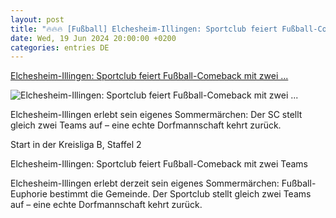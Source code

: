 ```yaml
---
layout: post
title: "🔥🔥🔥 [Fußball] Elchesheim-Illingen: Sportclub feiert Fußball-Comeback mit zwei ..."
date: Wed, 19 Jun 2024 20:00:00 +0200
categories: entries DE
---
```

[Elchesheim-Illingen: Sportclub feiert Fußball-Comeback mit zwei ...](https://bnn.de/mittelbaden/rastatt/elchesheim-illingen/elchesheim-illingen-sportclub-feiert-fussball-comeback-mit-zwei-teams)

![Elchesheim-Illingen: Sportclub feiert Fußball-Comeback mit zwei ...](https://static.bnn.de/mittelbaden/rastatt/elchesheim-illingen/20240614_181249.jpg-tq48hw/alternates/LANDSCAPE_13x7_BASE/20240614_181249.jpg?sharing=premium)

Elchesheim-Illingen erlebt sein eigenes Sommermärchen: Der SC stellt gleich zwei Teams auf – eine echte Dorfmannschaft kehrt zurück.

Start in der Kreisliga B, Staffel 2

Elchesheim-Illingen: Sportclub feiert Fußball-Comeback mit zwei Teams

Elchesheim-Illingen erlebt derzeit sein eigenes Sommermärchen: Fußball-Euphorie bestimmt die Gemeinde. Der Sportclub stellt gleich zwei Teams auf – eine echte Dorfmannschaft kehrt zurück.


